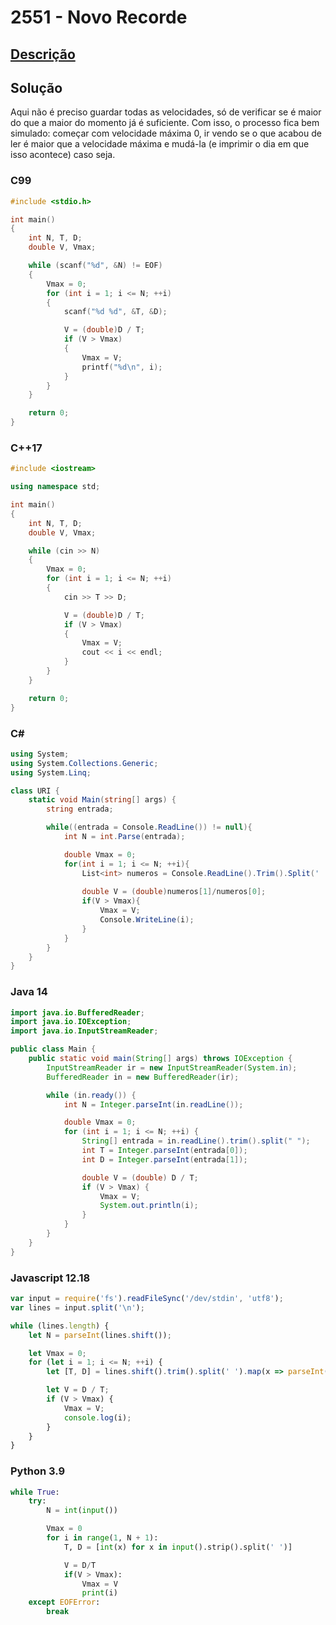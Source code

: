 # 2551 - Novo Recorde

## [Descrição](https://www.beecrowd.com.br/judge/pt/problems/view/2551)

## Solução

Aqui não é preciso guardar todas as velocidades, só de verificar se é maior do que a maior do momento já é suficiente. Com isso, o processo fica bem simulado: começar com velocidade máxima 0, ir vendo se o que acabou de ler é maior que a velocidade máxima e mudá-la (e imprimir o dia em que isso acontece) caso seja.

### C99

```c
#include <stdio.h>

int main()
{
    int N, T, D;
    double V, Vmax;

    while (scanf("%d", &N) != EOF)
    {
        Vmax = 0;
        for (int i = 1; i <= N; ++i)
        {
            scanf("%d %d", &T, &D);

            V = (double)D / T;
            if (V > Vmax)
            {
                Vmax = V;
                printf("%d\n", i);
            }
        }
    }

    return 0;
}
```

### C++17

```cpp
#include <iostream>

using namespace std;

int main()
{
    int N, T, D;
    double V, Vmax;

    while (cin >> N)
    {
        Vmax = 0;
        for (int i = 1; i <= N; ++i)
        {
            cin >> T >> D;

            V = (double)D / T;
            if (V > Vmax)
            {
                Vmax = V;
                cout << i << endl;
            }
        }
    }

    return 0;
}
```

### C#

```cs
using System;
using System.Collections.Generic;
using System.Linq;

class URI {
    static void Main(string[] args) {
        string entrada;

        while((entrada = Console.ReadLine()) != null){
            int N = int.Parse(entrada);

            double Vmax = 0;
            for(int i = 1; i <= N; ++i){
                List<int> numeros = Console.ReadLine().Trim().Split(' ').Select(x => int.Parse(x)).ToList();
                
                double V = (double)numeros[1]/numeros[0];
                if(V > Vmax){
                    Vmax = V;
                    Console.WriteLine(i);
                }
            }
        }
    }
}
```

### Java 14

```java
import java.io.BufferedReader;
import java.io.IOException;
import java.io.InputStreamReader;

public class Main {
    public static void main(String[] args) throws IOException {
        InputStreamReader ir = new InputStreamReader(System.in);
        BufferedReader in = new BufferedReader(ir);

        while (in.ready()) {
            int N = Integer.parseInt(in.readLine());

            double Vmax = 0;
            for (int i = 1; i <= N; ++i) {
                String[] entrada = in.readLine().trim().split(" ");
                int T = Integer.parseInt(entrada[0]);
                int D = Integer.parseInt(entrada[1]);

                double V = (double) D / T;
                if (V > Vmax) {
                    Vmax = V;
                    System.out.println(i);
                }
            }
        }
    }
}
```

### Javascript 12.18

```js
var input = require('fs').readFileSync('/dev/stdin', 'utf8');
var lines = input.split('\n');

while (lines.length) {
    let N = parseInt(lines.shift());

    let Vmax = 0;
    for (let i = 1; i <= N; ++i) {
        let [T, D] = lines.shift().trim().split(' ').map(x => parseInt(x));

        let V = D / T;
        if (V > Vmax) {
            Vmax = V;
            console.log(i);
        }
    }
}
```

### Python 3.9

```py
while True:
    try:
        N = int(input())

        Vmax = 0
        for i in range(1, N + 1):
            T, D = [int(x) for x in input().strip().split(' ')]

            V = D/T
            if(V > Vmax):
                Vmax = V
                print(i)
    except EOFError:
        break
```